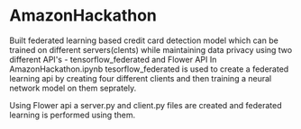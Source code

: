 # AmazonHackathon
Built federated learning based credit card detection model which can be trained on different servers(clents) while maintaining data privacy using two 
different API's - tensorflow_federated and Flower API
In AmazonHackathon.ipynb tesorflow_federated is used to create a federated learning api by creating four different clients and then training a neural network
model on them seprately.

Using Flower api a server.py and client.py files are created and federated learning is performed using them.
